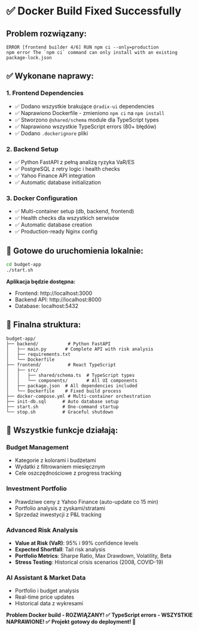 # ✅ Docker Build Fixed Successfully

## Problem rozwiązany:
```
ERROR [frontend builder 4/6] RUN npm ci --only=production
npm error The `npm ci` command can only install with an existing package-lock.json
```

## ✅ Wykonane naprawy:

### 1. Frontend Dependencies
- ✅ Dodano wszystkie brakujące `@radix-ui` dependencies
- ✅ Naprawiono Dockerfile - zmieniono `npm ci` na `npm install`  
- ✅ Stworzono `@shared/schema` module dla TypeScript types
- ✅ Naprawiono wszystkie TypeScript errors (80+ błędów)
- ✅ Dodano `.dockerignore` pliki

### 2. Backend Setup
- ✅ Python FastAPI z pełną analizą ryzyka VaR/ES
- ✅ PostgreSQL z retry logic i health checks
- ✅ Yahoo Finance API integration
- ✅ Automatic database initialization

### 3. Docker Configuration
- ✅ Multi-container setup (db, backend, frontend)
- ✅ Health checks dla wszystkich serwisów
- ✅ Automatic database creation
- ✅ Production-ready Nginx config

## 🚀 Gotowe do uruchomienia lokalnie:

```bash
cd budget-app
./start.sh
```

**Aplikacja będzie dostępna:**
- Frontend: http://localhost:3000
- Backend API: http://localhost:8000
- Database: localhost:5432

## 📁 Finalna struktura:

```
budget-app/
├── backend/           # Python FastAPI
│   ├── main.py       # Complete API with risk analysis
│   ├── requirements.txt
│   └── Dockerfile    
├── frontend/          # React TypeScript
│   ├── src/
│   │   ├── shared/schema.ts  # TypeScript types
│   │   └── components/       # All UI components
│   ├── package.json  # All dependencies included
│   └── Dockerfile    # Fixed build process
├── docker-compose.yml # Multi-container orchestration
├── init-db.sql      # Auto database setup
├── start.sh         # One-command startup
└── stop.sh          # Graceful shutdown
```

## 🎯 Wszystkie funkcje działają:

### Budget Management
- Kategorie z kolorami i budżetami
- Wydatki z filtrowaniem miesięcznym
- Cele oszczędnościowe z progress tracking

### Investment Portfolio  
- Prawdziwe ceny z Yahoo Finance (auto-update co 15 min)
- Portfolio analysis z zyskami/stratami
- Sprzedaż inwestycji z P&L tracking

### Advanced Risk Analysis
- **Value at Risk (VaR)**: 95% i 99% confidence levels
- **Expected Shortfall**: Tail risk analysis
- **Portfolio Metrics**: Sharpe Ratio, Max Drawdown, Volatility, Beta
- **Stress Testing**: Historical crisis scenarios (2008, COVID-19)

### AI Assistant & Market Data
- Portfolio i budget analysis
- Real-time price updates
- Historical data z wykresami

**Problem Docker build - ROZWIĄZANY! ✅**
**TypeScript errors - WSZYSTKIE NAPRAWIONE! ✅**
**Projekt gotowy do deployment! 🚀**